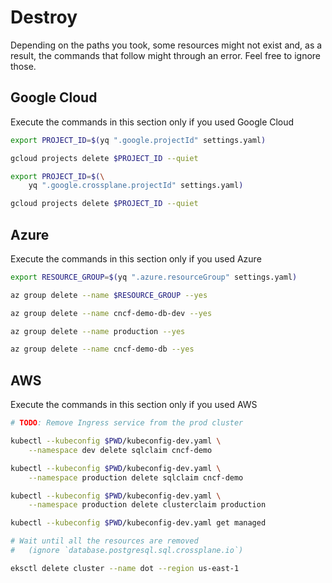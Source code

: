# Destroy

Depending on the paths you took, some resources might not exist and, as a result, the commands that follow might through an error. Feel free to ignore those.

## Google Cloud

Execute the commands in this section only if you used Google Cloud

```bash
export PROJECT_ID=$(yq ".google.projectId" settings.yaml)

gcloud projects delete $PROJECT_ID --quiet

export PROJECT_ID=$(\
    yq ".google.crossplane.projectId" settings.yaml)

gcloud projects delete $PROJECT_ID --quiet
```

## Azure

Execute the commands in this section only if you used Azure

```bash
export RESOURCE_GROUP=$(yq ".azure.resourceGroup" settings.yaml)

az group delete --name $RESOURCE_GROUP --yes

az group delete --name cncf-demo-db-dev --yes

az group delete --name production --yes

az group delete --name cncf-demo-db --yes
```

## AWS

Execute the commands in this section only if you used AWS

```bash
# TODO: Remove Ingress service from the prod cluster

kubectl --kubeconfig $PWD/kubeconfig-dev.yaml \
    --namespace dev delete sqlclaim cncf-demo

kubectl --kubeconfig $PWD/kubeconfig-dev.yaml \
    --namespace production delete sqlclaim cncf-demo

kubectl --kubeconfig $PWD/kubeconfig-dev.yaml \
    --namespace production delete clusterclaim production

kubectl --kubeconfig $PWD/kubeconfig-dev.yaml get managed

# Wait until all the resources are removed
#   (ignore `database.postgresql.sql.crossplane.io`)

eksctl delete cluster --name dot --region us-east-1
```

